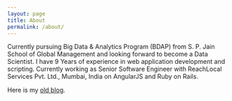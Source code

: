 ```yaml
---
layout: page
title: About
permalink: /about/
---
```


Currently pursuing Big Data & Analytics Program (BDAP) from S. P. Jain School of Global Management and looking forward to become a Data Scientist. I have 9 Years of experience in web application development and scripting.  Currently working as Senior Software Engineer with ReachLocal Services Pvt. Ltd., Mumbai, India on AngularJS and Ruby on Rails.

Here is my [old blog](http://mrails.blogspot.in/).